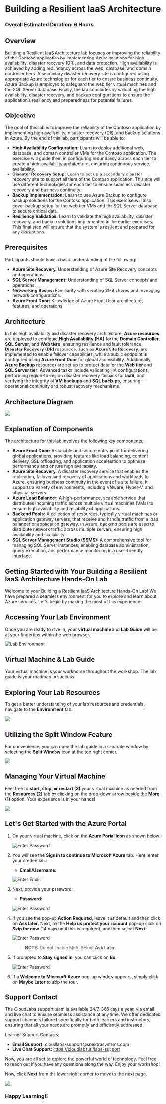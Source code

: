 # Building a Resilient IaaS Architecture
### Overall Estimated Duration: 6 Hours

## Overview
Building a Resilient IaaS Architecture lab focuses on improving the reliability of the Contoso application by implementing Azure solutions for high availability, disaster recovery (DR), and data protection. High availability is achieved by adding redundancy across the web, database, and domain controller tiers. A secondary disaster recovery site is configured using appropriate Azure technologies for each tier to ensure business continuity. Azure Backup is employed to safeguard the web tier virtual machines and the SQL Server database. Finally, the lab concludes by validating the high availability, disaster recovery, and backup configurations to ensure the application’s resiliency and preparedness for potential failures.

## Objective
The goal of this lab is to improve the reliability of the Contoso application by implementing high availability, disaster recovery (DR), and backup solutions in Azure. By the end of this lab, participants will be able to:

- **High Availability Configuration:** Learn to deploy additional web, database, and domain controller VMs for the Contoso application. The exercise will guide them in configuring redundancy across each tier to create a high-availability architecture, ensuring continuous service availability.
- **Disaster Recovery Setup:** Learn to set up a secondary disaster recovery site to support all tiers of the Contoso application. This site will use different technologies for each tier to ensure seamless disaster recovery and business continuity.
- **Backup Implementation:** Learn to use Azure Backup to configure backup solutions for the Contoso application. This exercise will also cover backup setup for the web tier VMs and the SQL Server database to secure critical data.
- **Resiliency Validation:** Learn to validate the high availability, disaster recovery, and backup solutions implemented in the earlier exercises. This final step will ensure that the system is resilient and prepared for any disruptions.

## Prerequisites

Participants should have a basic understanding of the following:

- **Azure Site Recovery:** Understanding of Azure Site Recovery concepts and operations.
- **SQL Server Management:** Understanding of SQL Server concepts and operations.
- **Networking Basics:** Familiarity with creating SMB shares and managing network configurations.
- **Azure Front Door:** Knowledge of Azure Front Door architecture, features, and operations.

## Architecture
In this high availability and disaster recovery architecture, **Azure resources** are deployed to configure **High Availability (HA)** for the **Domain Controller**, **SQL Server**, and **Web tiers**, ensuring resilience and fault tolerance. **Disaster Recovery (DR)** resources, such as **Azure Site Recovery**, are implemented to enable failover capabilities, while a public endpoint is configured using **Azure Front Door** for global accessibility. Additionally, **Azure Backup** resources are set up to protect data for the **Web tier** and **SQL Server tier**. Advanced tasks include validating HA configurations, performing region-to-region disaster recovery failback for **IaaS**, and verifying the integrity of **VM backups** and **SQL backups**, ensuring operational continuity and robust recovery mechanisms.

## Architecture Diagram

![](images/Ar.png)

## Explanation of Components
The architecture for this lab involves the following key components:

- **Azure Front Door:** A scalable and secure entry point for delivering global applications, providing features like load balancing, content delivery, SSL offloading, and application acceleration to optimize performance and ensure high availability.
- **Azure Site Recovery:** A disaster recovery service that enables the replication, failover, and recovery of applications and workloads to Azure, ensuring business continuity in the event of a site failure. It supports a variety of environments, including VMware, Hyper-V, and physical servers.
- **Azure Load Balancer:** A high-performance, scalable service that distributes incoming traffic across multiple virtual machines (VMs) to ensure high availability and reliability of applications.
- **Backend Pools:** A collection of resources, typically virtual machines or application gateway servers, that receive and handle traffic from a load balancer or application gateway. In Azure, backend pools are used to distribute network traffic across multiple servers, ensuring high availability and scalability.
- **SQL Server Management Studio (SSMS):** A comprehensive tool for managing SQL Server instances, enabling database administration, query execution, and performance monitoring in a user-friendly interface.

## Getting Started with Your Building a Resilient IaaS Architecture Hands-On Lab
Welcome to your Building a Resilient IaaS Architecture Hands-On Lab! We have prepared a seamless environment for you to explore and learn about Azure services. Let's begin by making the most of this experience:

## Accessing Your Lab Environment
 
Once you are ready to dive in, your **virtual machine** and **Lab Guide** will be at your fingertips within the web browser.
 
![](images/labguide1upd1.png "Lab Environment")

## Virtual Machine & Lab Guide
 
Your virtual machine is your workhorse throughout the workshop. The lab guide is your roadmap to success.
 
## Exploring Your Lab Resources
 
To get a better understanding of your lab resources and credentials, navigate to the **Environment** tab.
 
![](images/envdetails2.png)
 
## Utilizing the Split Window Feature
 
For convenience, you can open the lab guide in a separate window by selecting the **Split Window** icon at the top right corner.

![](images/GS8upd1.png)
 
## Managing Your Virtual Machine
 
Feel free to **start, stop, or restart (3)** your virtual machine as needed from the **Resources (2)** tab by clicking on the drop-down arrow beside the **More (1)** option. Your experience is in your hands!
 
![](images/GS5.png)
 
## Let's Get Started with the Azure Portal
 
1. On your virtual machine, click on the **Azure Portal icon** as shown below:
 
    ![](images/GS1.png "Enter Password")    

1. You will see the **Sign in to continue to Microsoft Azure** tab. Here, enter your credentials:
 
   - **Email/Username:** <inject key="AzureAdUserEmail"></inject>
 
    ![](images/GS2.png "Enter Email")
 
1. Next, provide your password:
 
   - **Password:** <inject key="AzureAdUserPassword"></inject>
 
    ![](images/GS3.png "Enter Password")

1. If you see the pop-up **Action Required**, leave it as default and then click on **Ask later**. Next, on the **Help us protect your account** pop-up click on **Skip for now** (14 days until this is required), and then select **Next**.

    ![](images/asklater.png "Enter Password")

   >**NOTE:** Do not enable MFA. Select **Ask Later**.
 
1. If prompted to **Stay signed in**, you can click on **No**.

    ![](images/GS9.png "Enter Password")
 
1. If a **Welcome to Microsoft Azure** pop-up window appears, simply click on **Maybe Later** to skip the tour.
   


## Support Contact
The CloudLabs support team is available 24/7, 365 days a year, via email and live chat to ensure seamless assistance at any time. We offer dedicated support channels tailored specifically for both learners and instructors, ensuring that all your needs are promptly and efficiently addressed.

Learner Support Contacts:

   - **Email Support:** cloudlabs-support@spektrasystems.com
   - **Live Chat Support:** https://cloudlabs.ai/labs-support
   
Now, you are all set to explore the powerful world of technology. Feel free to reach out if you have any questions along the way. Enjoy your workshop! 

Now, click **Next** from the lower right corner to move to the next page.

   ![](images/GS4.png)


### Happy Learning!!
